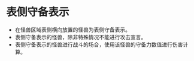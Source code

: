 # 表侧守备表示

* 在怪兽区域表侧横向放置的怪兽为表侧守备表示。
* 表侧守备表示的怪兽，除非特殊情况不能进行攻击宣言。
* 表侧守备表示的怪兽进行战斗的场合，使用该怪兽的守备力数值进行伤害计算。

